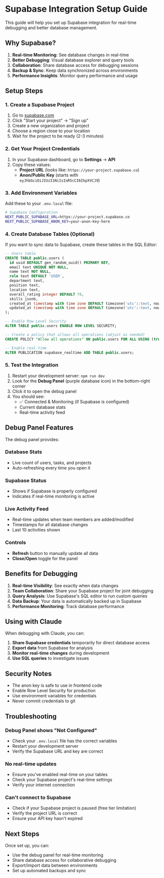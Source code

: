 # Supabase Integration Setup Guide

This guide will help you set up Supabase integration for real-time debugging and better database management.

## Why Supabase?

1. **Real-time Monitoring**: See database changes in real-time
2. **Better Debugging**: Visual database explorer and query tools
3. **Collaboration**: Share database access for debugging sessions
4. **Backup & Sync**: Keep data synchronized across environments
5. **Performance Insights**: Monitor query performance and usage

## Setup Steps

### 1. Create a Supabase Project

1. Go to [supabase.com](https://supabase.com)
2. Click "Start your project" → "Sign up"
3. Create a new organization and project
4. Choose a region close to your location
5. Wait for the project to be ready (2-3 minutes)

### 2. Get Your Project Credentials

1. In your Supabase dashboard, go to **Settings** → **API**
2. Copy these values:
   - **Project URL** (looks like: `https://your-project.supabase.co`)
   - **Anon/Public Key** (starts with `eyJhbGciOiJIUzI1NiIsInR5cCI6IkpXVCJ9`)

### 3. Add Environment Variables

Add these to your `.env.local` file:

```bash
# Supabase Configuration
NEXT_PUBLIC_SUPABASE_URL=https://your-project.supabase.co
NEXT_PUBLIC_SUPABASE_ANON_KEY=your-anon-key-here
```

### 4. Create Database Tables (Optional)

If you want to sync data to Supabase, create these tables in the SQL Editor:

```sql
-- Users table
CREATE TABLE public.users (
  id uuid DEFAULT gen_random_uuid() PRIMARY KEY,
  email text UNIQUE NOT NULL,
  name text NOT NULL,
  role text DEFAULT 'USER',
  department text,
  position text,
  location text,
  overall_rating integer DEFAULT 70,
  skills jsonb,
  created_at timestamp with time zone DEFAULT timezone('utc'::text, now()) NOT NULL,
  updated_at timestamp with time zone DEFAULT timezone('utc'::text, now()) NOT NULL
);

-- Enable Row Level Security
ALTER TABLE public.users ENABLE ROW LEVEL SECURITY;

-- Create a policy that allows all operations (adjust as needed)
CREATE POLICY "Allow all operations" ON public.users FOR ALL USING (true);

-- Enable real-time
ALTER PUBLICATION supabase_realtime ADD TABLE public.users;
```

### 5. Test the Integration

1. Restart your development server: `npm run dev`
2. Look for the **Debug Panel** (purple database icon) in the bottom-right corner
3. Click it to open the debug panel
4. You should see:
   - ✅ Connected & Monitoring (if Supabase is configured)
   - Current database stats
   - Real-time activity feed

## Debug Panel Features

The debug panel provides:

### Database Stats
- Live count of users, tasks, and projects
- Auto-refreshing every time you open it

### Supabase Status
- Shows if Supabase is properly configured
- Indicates if real-time monitoring is active

### Live Activity Feed
- Real-time updates when team members are added/modified
- Timestamps for all database changes
- Last 10 activities shown

### Controls
- **Refresh** button to manually update all data
- **Close/Open** toggle for the panel

## Benefits for Debugging

1. **Real-time Visibility**: See exactly when data changes
2. **Team Collaboration**: Share your Supabase project for joint debugging
3. **Query Analysis**: Use Supabase's SQL editor to run custom queries
4. **Data Backup**: Your data is automatically backed up in Supabase
5. **Performance Monitoring**: Track database performance

## Using with Claude

When debugging with Claude, you can:

1. **Share Supabase credentials** temporarily for direct database access
2. **Export data** from Supabase for analysis
3. **Monitor real-time changes** during development
4. **Use SQL queries** to investigate issues

## Security Notes

- The anon key is safe to use in frontend code
- Enable Row Level Security for production
- Use environment variables for credentials
- Never commit credentials to git

## Troubleshooting

### Debug Panel shows "Not Configured"
- Check your `.env.local` file has the correct variables
- Restart your development server
- Verify the Supabase URL and key are correct

### No real-time updates
- Ensure you've enabled real-time on your tables
- Check your Supabase project's real-time settings
- Verify your internet connection

### Can't connect to Supabase
- Check if your Supabase project is paused (free tier limitation)
- Verify the project URL is correct
- Ensure your API key hasn't expired

## Next Steps

Once set up, you can:
- Use the debug panel for real-time monitoring
- Share database access for collaborative debugging
- Export/import data between environments
- Set up automated backups and sync